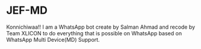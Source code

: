 # JEF-MD
Konnichiwaa!! I am a WhatsApp bot create by Salman Ahmad and recode by Team XLICON to do everything that is possible on WhatsApp based on WhatsApp Multi Device(MD) Support.
